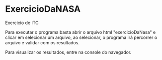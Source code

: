 # ExercicioDaNASA
Exercicio de ITC

Para executar o programa basta abrir o arquivo html "exercicioDaNasa" e clicar em selecionar um arquivo, ao selecionar, o programa irá percorrer o arquivo e validar com os resultados.

Para visualizar os resultados, entre na console do navegador.
